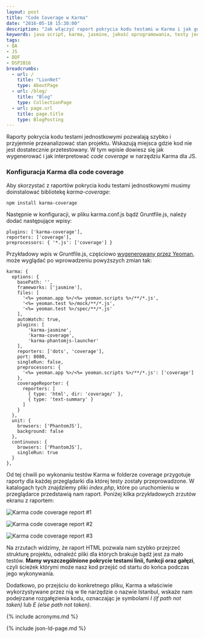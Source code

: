 ```yaml
---
layout: post
title: "Code Coverage w Karma"
date: "2016-05-18 15:30:00"
description: "Jak włączyć raport pokrycia kodu testami w Karma i jak go interpretować?"
keywords: java script, karma, jasmine, jakość oprogramowania, testy jednostkowe, pokrycie kodu testami, code coverage, yeoman, grunt, tdd, test driven development
tags:
- QA
- JS
- DDF
- DSP2016
breadcrumbs:
  - url: /
    title: "LionNet"
    type: AboutPage
  - url: /blog/
    title: "Blog"
    type: CollectionPage
  - url: page.url
    title: page.title
    type: BlogPosting
---
```


Raporty pokrycia kodu testami jednostkowymi pozwalają szybko i przyjemnie przeanalizować
stan projektu. Wskazują miejsca gdzie kod nie jest dostatecznie przetestowany.
W tym wpisie dowiesz się jak wygenerować i jak interpretować *code coverage* w 
narzędziu Karma dla JS.

### Konfiguracja Karma dla code coverage

Aby skorzystać z raportów pokrycia kodu testami jednostkowymi musimy doinstalować
bibliotekę *karma-coverage*:

    npm install karma-coverage

Następnie w konfiguracji, w pliku karma.conf.js bądź Gruntfile.js, należy dodać
następujące wpisy:

    plugins: ['karma-coverage'],
    reporters: ['coverage'],
    preprocessors: { '*.js': ['coverage'] }

Przykładowy wpis w Gruntfile.js, częściowo [wygenerowany przez Yeoman][1], może 
wyglądać po wprowadzeniu powyższych zmian tak:

    karma: {
      options: {
        basePath: '',
        frameworks: ['jasmine'],
        files: [
          '<%= yeoman.app %>/<%= yeoman.scripts %>/**/*.js',
          '<%= yeoman.test %>/mock/**/*.js',
          '<%= yeoman.test %>/spec/**/*.js'
        ],
        autoWatch: true,
        plugins: [
            'karma-jasmine',
            'karma-coverage',
            'karma-phantomjs-launcher'
        ],
        reporters: ['dots', 'coverage'],
        port: 8080,
        singleRun: false,
        preprocessors: {
          '<%= yeoman.app %>/<%= yeoman.scripts %>/**/*.js': ['coverage']
        },
        coverageReporter: {
          reporters: [
            { type: 'html', dir: 'coverage/' },
            { type: 'text-summary' }
          ]
        }
      },
      unit: {
        browsers: ['PhantomJS'],
        background: false
      },
      continuous: {
        browsers: ['PhantomJS'],
        singleRun: true
      }
    },

Od tej chwili po wykonaniu testów Karma w folderze coverage przygotuje raporty dla
każdej przeglądarki dla której testy zostały przeprowadzone. W katalogach tych 
znajdziemy pliki *index.php*, które po uruchomieniu w przeglądarce przedstawią
nam raport. Poniżej kilka przykładowych zrzutów ekranu z raportem:

![Karma code coverage report #1][2]

![Karma code coverage report #2][3]

![Karma code coverage report #3][4]

Na zrzutach widzimy, że raport HTML pozwala nam szybko przejrzeć strukturę projektu,
odnaleźć pliki dla których brakuje bądź jest za mało testów. **Mamy wyszczególnione
pokrycie testami linii, funkcji oraz gałęzi**, czyli ścieżek którymi może nasz kod 
przejść od startu do końca podczas jego wykonywania.

Dodatkowo, po przejściu do konkretnego pliku, Karma a właściwie wykorzystywane 
przez nią w tle narzędzie o nazwie Istanbul, wskaże nam podejrzane rozgałęzienia 
kodu, oznaczając je symbolami *I (if path not taken)* lub *E (else path not taken)*.


[1]: /it/2016/03/03/yeoman-idziemy-na-front.html
[2]: /it/assets/img/DSP2016/karma-code-coverage-1.png
[3]: /it/assets/img/DSP2016/karma-code-coverage-2.png
[4]: /it/assets/img/DSP2016/karma-code-coverage-3.png


{% include acronyms.md %}

{% include json-ld-page.md %}
